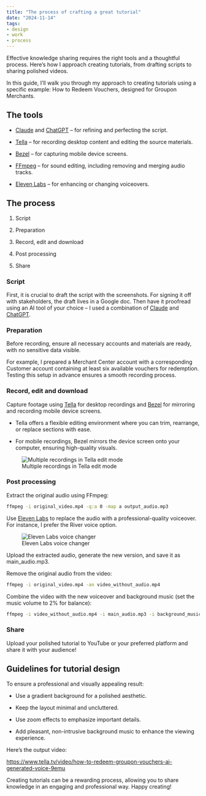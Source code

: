 ```yaml
---
title: "The process of crafting a great tutorial"
date: "2024-11-14"
tags:
- design
- work
- process
---
```


Effective knowledge sharing requires the right tools and a thoughtful process. Here’s how I approach creating tutorials, from drafting scripts to sharing polished videos.



In this guide, I’ll walk you through my approach to creating tutorials using a specific example: How to Redeem Vouchers, designed for Groupon Merchants.



## The tools

- <a href="https://claude.ai/" target="_blank" rel="noopener noreferrer">Claude</a> and <a href="https://chatgpt.com/" target="_blank" rel="noopener noreferrer">ChatGPT</a> – for refining and perfecting the script.

- <a href="https://www.tella.tv/" target="_blank" rel="noopener noreferrer">Tella</a> – for recording desktop content and editing the source materials.

- <a href="https://nonstrict.eu/bezel/" target="_blank" rel="noopener noreferrer">Bezel</a> – for capturing mobile device screens.

- <a href="https://www.ffmpeg.org/" target="_blank" rel="noopener noreferrer">FFmpeg</a> – for sound editing, including removing and merging audio tracks.

- <a href="https://elevenlabs.io/" target="_blank" rel="noopener noreferrer">Eleven Labs</a> – for enhancing or changing voiceovers.



## The process

1. Script

1. Preparation

1. Record, edit and download

1. Post processing

1. Share



### Script

First, it is crucial to draft the script with the screenshots. For signing it off with stakeholders, the draft lives in a Google doc. Then have it proofread using an AI tool of your choice – I used a combination of <a href="https://claude.ai/new" target="_blank" rel="noopener noreferrer">Claude</a> and <a href="https://chatgpt.com/" target="_blank" rel="noopener noreferrer">ChatGPT</a>. 

### Preparation

Before recording, ensure all necessary accounts and materials are ready, with no sensitive data visible.

For example, I prepared a Merchant Center account with a corresponding Customer account containing at least six available vouchers for redemption. Testing this setup in advance ensures a smooth recording process.

### Record, edit and download

Capture footage using <a href="https://www.tella.tv/" target="_blank" rel="noopener noreferrer">Tella</a> for desktop recordings and <a href="https://nonstrict.eu/bezel/" target="_blank" rel="noopener noreferrer">Bezel</a> for mirroring and recording mobile device screens.

- Tella offers a flexible editing environment where you can trim, rearrange, or replace sections with ease.

- For mobile recordings, Bezel mirrors the device screen onto your computer, ensuring high-quality visuals.



<figure>
            <img src="/images/Screenshot_2024-11-18_at_21.58.44.png.webp" alt="Multiple recordings in Tella edit mode">
            <figcaption>Multiple recordings in Tella edit mode</figcaption>
          </figure>

### Post processing

Extract the original audio using FFmpeg:

```bash
ffmpeg -i original_video.mp4 -q:a 0 -map a output_audio.mp3
```



Use <a href="https://elevenlabs.io/" target="_blank" rel="noopener noreferrer">Eleven Labs</a> to replace the audio with a professional-quality voiceover. For instance, I prefer the River voice option. 

<figure>
            <img src="/images/Screenshot_2024-11-14_at_10.22.04.png.webp" alt="Eleven Labs voice changer">
            <figcaption>Eleven Labs voice changer</figcaption>
          </figure>

Upload the extracted audio, generate the new version, and save it as main_audio.mp3.



Remove the original audio from the video:

```bash
ffmpeg -i original_video.mp4 -an video_without_audio.mp4
```



Combine the video with the new voiceover and background music (set the music volume to 2% for balance):

```bash
ffmpeg -i video_without_audio.mp4 -i main_audio.mp3 -i background_music.mp3 -filter_complex "[1:a]volume=1[a1];[2:a]volume=0.02[a2];[a1][a2]amix=inputs=2:duration=first[a]" -map 0:v -map "[a]" -c:v copy -shortest output_video_with_audio_and_bg_music.mp4
```

### Share

Upload your polished tutorial to YouTube or your preferred platform and share it with your audience!



## Guidelines for tutorial design

To ensure a professional and visually appealing result:

- Use a gradient background for a polished aesthetic.

- Keep the layout minimal and uncluttered.

- Use zoom effects to emphasize important details.

- Add pleasant, non-intrusive background music to enhance the viewing experience.



Here’s the output video: 

<a href="https://www.tella.tv/video/how-to-redeem-groupon-vouchers-ai-generated-voice-9emu" target="_blank" rel="noopener noreferrer">https://www.tella.tv/video/how-to-redeem-groupon-vouchers-ai-generated-voice-9emu</a>



Creating tutorials can be a rewarding process, allowing you to share knowledge in an engaging and professional way. Happy creating! 


